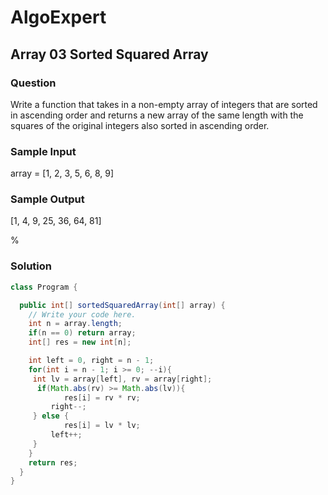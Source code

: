 # AlgoExpert

## Array 03 Sorted Squared Array

### Question

Write a function that takes in a non-empty array of integers that are sorted in ascending order and returns a new array of the same length with the squares of the original integers also sorted in ascending order.

### Sample Input

array = [1, 2, 3, 5, 6, 8, 9]

### Sample Output

[1, 4, 9, 25, 36, 64, 81]

%

### Solution

```java
class Program {

  public int[] sortedSquaredArray(int[] array) {
    // Write your code here.
    int n = array.length;
    if(n == 0) return array;
    int[] res = new int[n];

    int left = 0, right = n - 1;
    for(int i = n - 1; i >= 0; --i){
     int lv = array[left], rv = array[right];
      if(Math.abs(rv) >= Math.abs(lv)){
            res[i] = rv * rv;
         right--;
     } else {
            res[i] = lv * lv;
         left++;
     }
    }
    return res;
  }
}

```
